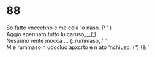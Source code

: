# 88

So fatto vnccchno e me cola 'o naso. P ’ )  
Aggio spennato tutto lu caruso_;_(;)  
Nesuuno rente mocca … (: rummaso, ' °  
M e rummaso n uoccluo apxcrto e n ato ‘nchiuso. (°) (& ’  


